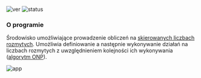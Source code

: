 ![ver](https://img.shields.io/badge/version-0.1.0-blue.svg)  ![status](https://img.shields.io/badge/status-alpha-red.svg)
### O programie 
Środowisko umożliwiające prowadzenie obliczeń na [skierowanych liczbach rozmytych](https://pl.wikipedia.org/wiki/Skierowane_liczby_rozmyte). Umożliwia definiowanie a następnie wykonywanie działań na liczbach rozmytych z uwzględnieniem kolejności ich wykonywania ([algorytm ONP](https://pl.wikipedia.org/wiki/Odwrotna_notacja_polska)).

![app](http://image.prntscr.com/image/147dfb2fd71b4e91bbd7b8d38fd1477c.png)
